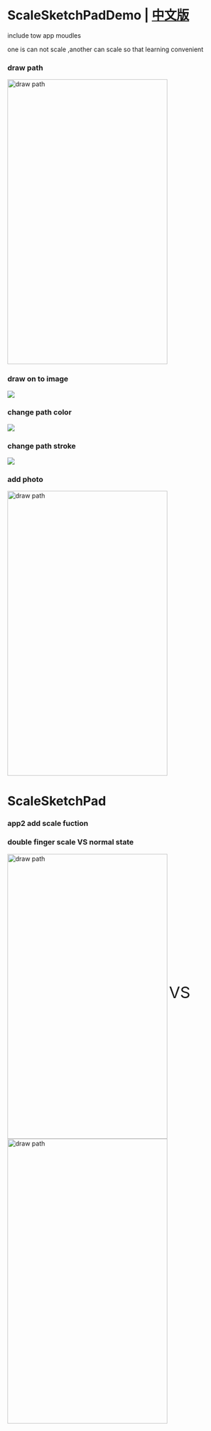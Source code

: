 # ScaleSketchPadDemo | <a href="https://raw.githubusercontent.com/ShaunSheep/ScaleSketchPadDemo/master/screenphoto/README_CHI.md">中文版</a>

include tow app moudles

one is can  not  scale ,another can scale so that  learning convenient 

### draw path

 <img src="https://raw.githubusercontent.com/ShaunSheep/ScaleSketchPadDemo/master/screenphoto/drawpath.png" width = "360" height = "640" alt="draw path" align=center />

### draw on to image
![](https://raw.githubusercontent.com/ShaunSheep/ScaleSketchPadDemo/master/screenphoto/normalSkecthPadDemo.png)

### change path color
![](https://raw.githubusercontent.com/ShaunSheep/ScaleSketchPadDemo/master/screenphoto/color.png)

### change path stroke
![](https://raw.githubusercontent.com/ShaunSheep/ScaleSketchPadDemo/master/screenphoto/stroke.png)

### add photo
 <img src="https://raw.githubusercontent.com/ShaunSheep/ScaleSketchPadDemo/master/screenphoto/addphoto.png" width = "360" height = "640" alt="draw path" align=center />


# ScaleSketchPad

### app2 add scale fuction

### double finger scale VS  normal state

 <img src="https://raw.githubusercontent.com/ShaunSheep/ScaleSketchPadDemo/master/screenphoto/scale1.png" width = "360" height = "640" alt="draw path" align=center />
 <span style='font-size:36'>VS</span>
 <img src="https://raw.githubusercontent.com/ShaunSheep/ScaleSketchPadDemo/master/screenphoto/scale2.png" width = "360" height = "640" alt="draw path" align=center />
